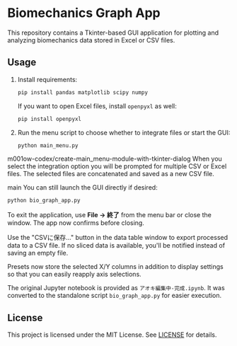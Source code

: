 # Biomechanics Graph App

This repository contains a Tkinter-based GUI application for plotting and analyzing biomechanics data stored in Excel or CSV files.

## Usage

1. Install requirements:
   ```bash
   pip install pandas matplotlib scipy numpy
   ```
   If you want to open Excel files, install `openpyxl` as well:
   ```bash
   pip install openpyxl
   ```
2. Run the menu script to choose whether to integrate files or start the GUI:
   ```bash
   python main_menu.py
   ```

m001ow-codex/create-main_menu-module-with-tkinter-dialog
   When you select the integration option you will be prompted for multiple CSV
   or Excel files. The selected files are concatenated and saved as a new CSV
   file.

main
   You can still launch the GUI directly if desired:
   ```bash
   python bio_graph_app.py
   ```

To exit the application, use **File → 終了** from the menu bar or close the window. The app now confirms before closing.

Use the "CSVに保存..." button in the data table window to export processed data to a CSV file. If no sliced data is available, you'll be notified instead of saving an empty file.

Presets now store the selected X/Y columns in addition to display settings so that you can easily reapply axis selections.

The original Jupyter notebook is provided as `アオキ編集中-完成.ipynb`. It was converted to the standalone script `bio_graph_app.py` for easier execution.

## License

This project is licensed under the MIT License. See [LICENSE](LICENSE) for details.
